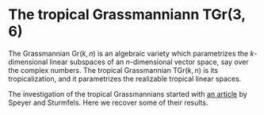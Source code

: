 # The tropical Grassmanniann TGr$(3,6)$

The Grassmannian Gr$(k,n)$ is an algebraic variety which parametrizes the $k$-dimensional linear subspaces of an $n$-dimensional vector space, say over the complex numbers.
The tropical Grassmannian TGr$(k,n)$ is its tropicalization, and it parametrizes the realizable tropical linear spaces.

The investigation of the tropical Grassmannians started with [an article](https://www.degruyter.com/document/doi/10.1515/advg.2004.023/pdf) by Speyer and Sturmfels.
Here we recover some of their results.
